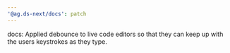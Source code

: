 ```yaml
---
'@ag.ds-next/docs': patch
---
```


docs: Applied debounce to live code editors so that they can keep up with the users keystrokes as they type.

